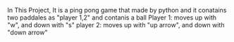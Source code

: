 In This Project, It is a ping pong game that made by python and it conatains two paddales as "player 1,2" and contanis a ball 
Player 1: moves up with "w", and down with "s"
player 2: moves up with "up arrow", and down with "down arrow"
